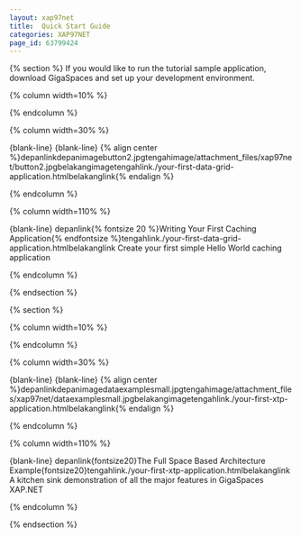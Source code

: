 ```yaml
---
layout: xap97net
title:  Quick Start Guide
categories: XAP97NET
page_id: 63799424
---
```


{% section %}
If you would like to run the tutorial sample application, download GigaSpaces and set up your development environment.

{% column width=10% %}

{% endcolumn %}

{% column width=30% %}

{blank-line}
{blank-line}
{% align center %}depanlinkdepanimagebutton2.jpgtengahimage/attachment_files/xap97net/button2.jpgbelakangimagetengahlink./your-first-data-grid-application.htmlbelakanglink{% endalign %}

{% endcolumn %}

{% column width=110% %}



{blank-line}
depanlink{% fontsize 20 %}Writing Your First Caching Application{% endfontsize %}tengahlink./your-first-data-grid-application.htmlbelakanglink
Create your first simple Hello World caching application

{% endcolumn %}

{% endsection %}

{% section %}

{% column width=10% %}

{% endcolumn %}

{% column width=30% %}

{blank-line}
{blank-line}
{% align center %}depanlinkdepanimagedataexamplesmall.jpgtengahimage/attachment_files/xap97net/dataexamplesmall.jpgbelakangimagetengahlink./your-first-xtp-application.htmlbelakanglink{% endalign %}

{% endcolumn %}

{% column width=110% %}



{blank-line}
depanlink{fontsize20}The Full Space Based Architecture Example{fontsize20}tengahlink./your-first-xtp-application.htmlbelakanglink
A kitchen sink demonstration of all the major features in GigaSpaces XAP.NET

{% endcolumn %}

{% endsection %}
